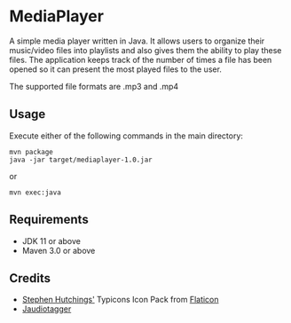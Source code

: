 # MediaPlayer
A simple media player written in Java. It allows users to organize their music/video files into playlists and also gives them the ability to play these files. The application keeps track of the number of times a file has been opened so it can present the most played files to the user.

The supported file formats are .mp3 and .mp4

## Usage
Execute either of the following commands in the main directory:
```
mvn package
java -jar target/mediaplayer-1.0.jar
```
or
```
mvn exec:java 
```

## Requirements
* JDK 11 or above
* Maven 3.0 or above

## Credits
* <a href=https://www.flaticon.com/authors/stephen-hutchings>Stephen Hutchings'</a> Typicons Icon Pack from <a href=https://www.flaticon.com> Flaticon</a>
* <a href=http://www.jthink.net/jaudiotagger>Jaudiotagger</a>
